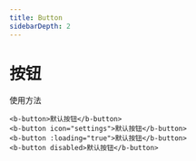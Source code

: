 ```yaml
---
title: Button
sidebarDepth: 2
---
```



# 按钮

使用方法
<clientOnly>
  <button-demo></button-demo>
</clientOnly>

```
<b-button>默认按钮</b-button>
<b-button icon="settings">默认按钮</b-button>
<b-button :loading="true">默认按钮</b-button>
<b-button disabled>默认按钮</b-button>
```